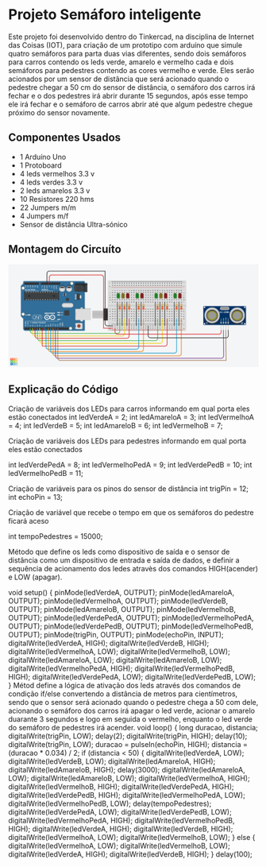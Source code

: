 # Projeto Semáforo inteligente

Este projeto foi desenvolvido dentro do Tinkercad, na disciplina de Internet das Coisas (IOT), para criação de um prototipo 
com arduíno que simule quatro semáforos para parta duas vias diferentes, sendo dois semáforos para carros contendo os leds verde,
amarelo e vermelho cada e dois semáforos para pedestres contendo as cores vermelho e verde. Eles serão acionados por um sensor de
distância que será acionado quando o pedestre chegar a 50 cm do sensor de distância, o semáforo dos carros irá fechar e o dos pedestres
irá abrir durante 15 segundos, após esse tempo ele irá fechar e o semáforo de carros abrir até que algum pedestre chegue próximo
do sensor novamente.

## Componentes Usados

- 1 Arduíno Uno
- 1 Protoboard
- 4 leds vermelhos 3.3 v
- 4 leds verdes 3.3 v
- 2 leds amarelos 3.3 v
- 10 Resistores 220 hms
- 22 Jumpers m/m
- 4 Jumpers m/f
- Sensor de distância Ultra-sónico
  
## Montagem do Circuíto

![imagem](Semaforo_inteligente.png)

## Explicação do Código

Criação de variáveis dos LEDs para carros informando em qual porta eles estão conectados
int ledVerdeA = 2;
int ledAmareloA = 3;
int ledVermelhoA = 4;
int ledVerdeB = 5;
int ledAmareloB = 6;
int ledVermelhoB = 7;

Criação de variáveis dos LEDs para pedestres informando em qual porta eles estão conectados

int ledVerdePedA = 8;
int ledVermelhoPedA = 9;
int ledVerdePedB = 10;
int ledVermelhoPedB = 11;

Criação de variáveis para os pinos do sensor de distância
int trigPin = 12;
int echoPin = 13;

Criação de variável que recebe o tempo em que os semáforos do pedestre ficará aceso

int tempoPedestres = 15000;

Método que define os leds como dispositivo de saída e  o sensor de distância como um dispositivo de entrada e saída
de dados, e definir a sequência de acionamento dos ledes atravès dos comandos HIGH(acender) e LOW (apagar).

void setup() {
    pinMode(ledVerdeA, OUTPUT);
    pinMode(ledAmareloA, OUTPUT);
    pinMode(ledVermelhoA, OUTPUT);
    pinMode(ledVerdeB, OUTPUT);
    pinMode(ledAmareloB, OUTPUT);
    pinMode(ledVermelhoB, OUTPUT);
    pinMode(ledVerdePedA, OUTPUT);
    pinMode(ledVermelhoPedA, OUTPUT);
    pinMode(ledVerdePedB, OUTPUT);
    pinMode(ledVermelhoPedB, OUTPUT);
    pinMode(trigPin, OUTPUT);
    pinMode(echoPin, INPUT); 
    digitalWrite(ledVerdeA, HIGH);
    digitalWrite(ledVerdeB, HIGH);
    digitalWrite(ledVermelhoA, LOW);
    digitalWrite(ledVermelhoB, LOW);
    digitalWrite(ledAmareloA, LOW);
    digitalWrite(ledAmareloB, LOW);
    digitalWrite(ledVermelhoPedA, HIGH);
    digitalWrite(ledVermelhoPedB, HIGH);
    digitalWrite(ledVerdePedA, LOW);
    digitalWrite(ledVerdePedB, LOW);
}
Métod define a lógica de ativação dos leds através dos comandos de condição if/else convertendo a distância de metros para
cientímetros, sendo que o sensor será acionado quando o pedestre chega a 50 com dele, acionando o semáforo dos carros irá 
apagar o led verde, acionar o amarelo duarante 3 segundos e logo em seguida o vermelho, enquanto o led verde do semáforo de
pedestres irá acender.
void loop() {
    long duracao, distancia;
    digitalWrite(trigPin, LOW);
    delay(2);
    digitalWrite(trigPin, HIGH);
    delay(10);
    digitalWrite(trigPin, LOW);
    duracao = pulseIn(echoPin, HIGH);
    distancia = (duracao * 0.034) / 2;
    if (distancia < 50) {
        digitalWrite(ledVerdeA, LOW);
        digitalWrite(ledVerdeB, LOW);
        digitalWrite(ledAmareloA, HIGH);
        digitalWrite(ledAmareloB, HIGH);
        delay(3000); 
        digitalWrite(ledAmareloA, LOW);
        digitalWrite(ledAmareloB, LOW);
        digitalWrite(ledVermelhoA, HIGH);
        digitalWrite(ledVermelhoB, HIGH);
        digitalWrite(ledVerdePedA, HIGH);
        digitalWrite(ledVerdePedB, HIGH);
        digitalWrite(ledVermelhoPedA, LOW);
        digitalWrite(ledVermelhoPedB, LOW);
        delay(tempoPedestres);
        digitalWrite(ledVerdePedA, LOW);
        digitalWrite(ledVerdePedB, LOW);
        digitalWrite(ledVermelhoPedA, HIGH);
        digitalWrite(ledVermelhoPedB, HIGH);
        digitalWrite(ledVerdeA, HIGH);
        digitalWrite(ledVerdeB, HIGH);
        digitalWrite(ledVermelhoA, LOW);
        digitalWrite(ledVermelhoB, LOW);
    } else {
        digitalWrite(ledVermelhoA, LOW);
        digitalWrite(ledVermelhoB, LOW);
        digitalWrite(ledVerdeA, HIGH);
        digitalWrite(ledVerdeB, HIGH);
    }
    delay(100);

